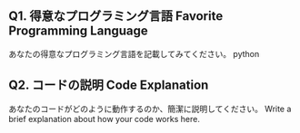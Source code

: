 ## Q1. 得意なプログラミング言語 Favorite Programming Language
あなたの得意なプログラミング言語を記載してみてください。
python

## Q2. コードの説明 Code Explanation
あなたのコードがどのように動作するのか、簡潔に説明してください。
Write a brief explanation about how your code works here.

